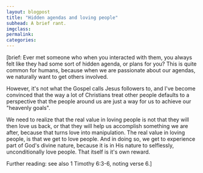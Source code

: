 ```yaml
---
layout: blogpost
title: "Hidden agendas and loving people"
subhead: A brief rant.
imgclass:
permalink:
categories:
---
```

[brief: Ever met someone who when you interacted with them, you always felt like they had some sort of hidden agenda, or plans for you? This is quite common for humans, because when we are passionate about our agendas, we naturally want to get others involved. 

However, it's not what the Gospel calls Jesus followers to, and I've become convinced that the way a lot of Christians treat other people defaults to a perspective that the people around us are just a way for us to achieve our "heavenly goals". 

We need to realize that the real value in loving people is not that they will then love us back, or that they will help us accomplish something we are after, because that turns love into manipulation. The real value in loving people, is that we get to love people. And in doing so, we get to experience part of God's divine nature, because it is in His nature to selflessly, unconditionally love people. That itself is it's own reward.

Further reading: see also 1 Timothy 6:3-6, noting verse 6.]